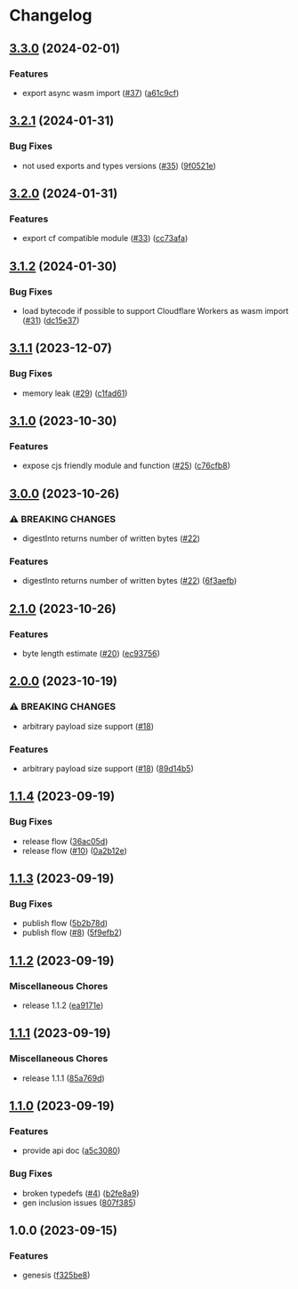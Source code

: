 # Changelog

## [3.3.0](https://github.com/web3-storage/fr32-sha2-256-trunc254-padded-binary-tree-multihash/compare/v3.2.1...v3.3.0) (2024-02-01)


### Features

* export async wasm import ([#37](https://github.com/web3-storage/fr32-sha2-256-trunc254-padded-binary-tree-multihash/issues/37)) ([a61c9cf](https://github.com/web3-storage/fr32-sha2-256-trunc254-padded-binary-tree-multihash/commit/a61c9cf82c0df98520b1c905b26ceff238daa791))

## [3.2.1](https://github.com/web3-storage/fr32-sha2-256-trunc254-padded-binary-tree-multihash/compare/v3.2.0...v3.2.1) (2024-01-31)


### Bug Fixes

* not used exports and types versions ([#35](https://github.com/web3-storage/fr32-sha2-256-trunc254-padded-binary-tree-multihash/issues/35)) ([9f0521e](https://github.com/web3-storage/fr32-sha2-256-trunc254-padded-binary-tree-multihash/commit/9f0521e1a86f4395885e85844916d5263f008acd))

## [3.2.0](https://github.com/web3-storage/fr32-sha2-256-trunc254-padded-binary-tree-multihash/compare/v3.1.2...v3.2.0) (2024-01-31)


### Features

* export cf compatible module ([#33](https://github.com/web3-storage/fr32-sha2-256-trunc254-padded-binary-tree-multihash/issues/33)) ([cc73afa](https://github.com/web3-storage/fr32-sha2-256-trunc254-padded-binary-tree-multihash/commit/cc73afabd5f2a1837af40ed529b2d32e78cf7cc3))

## [3.1.2](https://github.com/web3-storage/fr32-sha2-256-trunc254-padded-binary-tree-multihash/compare/v3.1.1...v3.1.2) (2024-01-30)


### Bug Fixes

* load bytecode if possible to support Cloudflare Workers as wasm import ([#31](https://github.com/web3-storage/fr32-sha2-256-trunc254-padded-binary-tree-multihash/issues/31)) ([dc15e37](https://github.com/web3-storage/fr32-sha2-256-trunc254-padded-binary-tree-multihash/commit/dc15e37587112dcd10455c7791a5384fc8e32151))

## [3.1.1](https://github.com/web3-storage/fr32-sha2-256-trunc254-padded-binary-tree-multihash/compare/v3.1.0...v3.1.1) (2023-12-07)


### Bug Fixes

* memory leak ([#29](https://github.com/web3-storage/fr32-sha2-256-trunc254-padded-binary-tree-multihash/issues/29)) ([c1fad61](https://github.com/web3-storage/fr32-sha2-256-trunc254-padded-binary-tree-multihash/commit/c1fad61506ec13ea8fb2a9a13803fa4c45ca6602))

## [3.1.0](https://github.com/web3-storage/fr32-sha2-256-trunc254-padded-binary-tree-multihash/compare/v3.0.0...v3.1.0) (2023-10-30)


### Features

* expose cjs friendly module and function ([#25](https://github.com/web3-storage/fr32-sha2-256-trunc254-padded-binary-tree-multihash/issues/25)) ([c76cfb8](https://github.com/web3-storage/fr32-sha2-256-trunc254-padded-binary-tree-multihash/commit/c76cfb8dfa61a5fc513ab231a4d4ac9bc3abd35b))

## [3.0.0](https://github.com/web3-storage/fr32-sha2-256-trunc254-padded-binary-tree-multihash/compare/v2.1.0...v3.0.0) (2023-10-26)


### ⚠ BREAKING CHANGES

* digestInto returns number of written bytes ([#22](https://github.com/web3-storage/fr32-sha2-256-trunc254-padded-binary-tree-multihash/issues/22))

### Features

* digestInto returns number of written bytes ([#22](https://github.com/web3-storage/fr32-sha2-256-trunc254-padded-binary-tree-multihash/issues/22)) ([6f3aefb](https://github.com/web3-storage/fr32-sha2-256-trunc254-padded-binary-tree-multihash/commit/6f3aefbe5e26414d5003218f159e4151103faf10))

## [2.1.0](https://github.com/web3-storage/fr32-sha2-256-trunc254-padded-binary-tree-multihash/compare/v2.0.0...v2.1.0) (2023-10-26)


### Features

* byte length estimate ([#20](https://github.com/web3-storage/fr32-sha2-256-trunc254-padded-binary-tree-multihash/issues/20)) ([ec93756](https://github.com/web3-storage/fr32-sha2-256-trunc254-padded-binary-tree-multihash/commit/ec93756d767883a107c0059d139189665d4141e8))

## [2.0.0](https://github.com/web3-storage/fr32-sha2-256-trunc254-padded-binary-tree-multihash/compare/v1.1.4...v2.0.0) (2023-10-19)


### ⚠ BREAKING CHANGES

* arbitrary payload size support ([#18](https://github.com/web3-storage/fr32-sha2-256-trunc254-padded-binary-tree-multihash/issues/18))

### Features

* arbitrary payload size support ([#18](https://github.com/web3-storage/fr32-sha2-256-trunc254-padded-binary-tree-multihash/issues/18)) ([89d14b5](https://github.com/web3-storage/fr32-sha2-256-trunc254-padded-binary-tree-multihash/commit/89d14b5d6d859bdfac1c50dff5e2a27bb307f197))

## [1.1.4](https://github.com/web3-storage/fr32-sha2-256-trunc254-padded-binary-tree-multihash/compare/v1.1.3...v1.1.4) (2023-09-19)


### Bug Fixes

* release flow ([36ac05d](https://github.com/web3-storage/fr32-sha2-256-trunc254-padded-binary-tree-multihash/commit/36ac05d19054ec9a9eaa863de460f576223749ac))
* release flow ([#10](https://github.com/web3-storage/fr32-sha2-256-trunc254-padded-binary-tree-multihash/issues/10)) ([0a2b12e](https://github.com/web3-storage/fr32-sha2-256-trunc254-padded-binary-tree-multihash/commit/0a2b12e8a64056e5b1b8a1ffac4ed0b3eb5caee7))

## [1.1.3](https://github.com/web3-storage/fr32-sha2-256-trunc254-padded-binary-tree-multihash/compare/v1.1.2...v1.1.3) (2023-09-19)


### Bug Fixes

* publish flow ([5b2b78d](https://github.com/web3-storage/fr32-sha2-256-trunc254-padded-binary-tree-multihash/commit/5b2b78dfa9f15242e991e8e35e66ddc54bab90c8))
* publish flow ([#8](https://github.com/web3-storage/fr32-sha2-256-trunc254-padded-binary-tree-multihash/issues/8)) ([5f9efb2](https://github.com/web3-storage/fr32-sha2-256-trunc254-padded-binary-tree-multihash/commit/5f9efb25c0c3a3be924fbe1568b422278506cf06))

## [1.1.2](https://github.com/web3-storage/fr32-sha2-256-trunc254-padded-binary-tree-multihash/compare/v1.1.1...v1.1.2) (2023-09-19)


### Miscellaneous Chores

* release 1.1.2 ([ea9171e](https://github.com/web3-storage/fr32-sha2-256-trunc254-padded-binary-tree-multihash/commit/ea9171ec7d86ade083610cc4caa64d32505c1d58))

## [1.1.1](https://github.com/web3-storage/fr32-sha2-256-trunc254-padded-binary-tree-multihash/compare/v1.1.0...v1.1.1) (2023-09-19)


### Miscellaneous Chores

* release 1.1.1 ([85a769d](https://github.com/web3-storage/fr32-sha2-256-trunc254-padded-binary-tree-multihash/commit/85a769d6991e7a95628d85ab7e19883da60a49ce))

## [1.1.0](https://github.com/web3-storage/fr32-sha2-256-trunc254-padded-binary-tree-multihash/compare/v1.0.0...v1.1.0) (2023-09-19)


### Features

* provide api doc ([a5c3080](https://github.com/web3-storage/fr32-sha2-256-trunc254-padded-binary-tree-multihash/commit/a5c3080a022e5b81dc89ff95af457e05a65c5d68))


### Bug Fixes

* broken typedefs ([#4](https://github.com/web3-storage/fr32-sha2-256-trunc254-padded-binary-tree-multihash/issues/4)) ([b2fe8a9](https://github.com/web3-storage/fr32-sha2-256-trunc254-padded-binary-tree-multihash/commit/b2fe8a97236fc18430524cb339122567be5a32f6))
* gen inclusion issues ([807f385](https://github.com/web3-storage/fr32-sha2-256-trunc254-padded-binary-tree-multihash/commit/807f3851b54fe888e42d783bb5fb256acacdab52))

## 1.0.0 (2023-09-15)


### Features

* genesis ([f325be8](https://github.com/web3-storage/fr32-sha2-256-trunc254-padded-binary-tree-multihash/commit/f325be8e834acef5a06eef56489a9dc64fbb719f))
